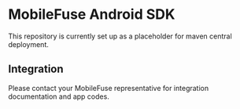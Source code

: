 # MobileFuse Android SDK

This repository is currently set up as a placeholder for maven central deployment.

## Integration

Please contact your MobileFuse representative for integration documentation and app codes.

